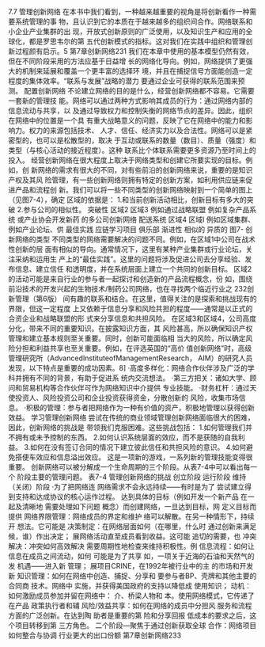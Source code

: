 



7.7
管理创新网络
在本书中我们看到，一种越来越重要的视角是将创新看作一种需要系统管理的事
物，且认识到它的本质在于越来越多的组织间合作。网络联系和小企业产业集群的出
现，开放式创新原则的广泛使用，以及知识生产和应用的全球化，都是罗思韦尔的第
五代创新模式的指标。这对我们在实践中组织和管理创新过程颜有启示。5
第7章创新网络231
我们在本章中使用的基本模型仍然有效，但在不同阶段采用的方法应基于日益增
长的网络化导向。例如，网络提供了更强大的机制来延展和覆盖一个更丰富的选择环
境，并且在捕捉信号方面能创造一定程度的集体效率。“联系与发展”战略的潜力
要通过企业可获得的联系范围来预测。
配置创新网络
不论建立网络的目的是什么，经营创新网络都不容易。它需要一套新的管理技
能。网络可以通过两种方式影响其成员的行为：通过网络内部的信息流动与共享，以
及通过导致权力和控制失衡的网络节点的差异。因此，组织在网络中的位置是一个具
有重大战略意义的问题，反映了它在网络中的能力和影响力。权力的来源包括技术、
人才、信任、经济实力以及合法性。网络可以是紧密型的，也可以是松散型的，取决
于互动或联系的数量（数目）、质量（强度）和类型（与核心活动的接近程度）。这种
联系比个体联系需要更多资源乃至时间上的投入。
经营创新网络在很大程度上取决于网络类型和创建它所要实现的目标。例如，创
新网络的需求有很大的不同，对有些前沿的创新网络来说，重要的是知识产权及其风
险管理，有一些创新网络则拥有特定的创新方案，如利用供应链来促进产品和流程创
新。我们可以将一些不同类型的创新网络映射到一个简单的图上（见图7-4），确定
区域的依据是：
1.和当前创新活动相比，创新目标有多大的突破
2.参与公司的相似性。
突破性
区域2
区域3
例如通过战略联盟
例如复杂产品系统
或产业协会开发新药
的多公司创新网络
配送系统
区域4
区域I
例如区域集群、
例如产业论坛、供
最佳实践
应链学习项目
俱乐部
渐进性
相似的
异质的
图7-
创新网络的类型
不同类型的网络需要解决的问题不同。例如，在区域1中公司在战术性创新的层
面有相似的导向。通常情况下，这里有某种产业集群或行业论坛，关注采纳和运用生
产上的“最佳实践”。这里的问题将涉及促进公司去分享经验、发布信息、建立信任
和透明度，并在系统层面上建立一个共同的创新目标。
区域2的活动可能是来自行业的参与者一起探讨和创造新的产品流程概念，份
如，围绕前沿技术的开发兴起的生物技术/制药公司网络，也在寻找两个临近行业之
232创新管理（第6版）
间有趣的联系和结合。在这里，值得关注的是探索和挑战现有的界限，但这一定程度
上又依赖于信息分享和风险共担的程度——通常是以正式的合资企业和战略联盟的形
式来分享信息和共担风险。
在区域3和区域4，公司高度分化，带来不同的重要知识。在披露知识方面，其
风险甚高，所以确保知识产权管理和建立基本规则至关重要。同时，创新可能面临相
当大的风险，所以确定风险分担和利益共享也至关重要。例如，在评选英国的“高价
值创新网络”时，高级管理研究所（AdvancedInstituteofManagementResearch，
AIM）的研究人员发现，以下特点是重要的成功因素。8]
·高度多样化：网络合作伙伴涉及广泛的学科并拥有不同的背景，有助于促进系
统内交流想法。
·第三方把关：诸如大学、顾问和贸易机构等合作伙伴可作为网络知识中介提供
专业技能。
·财务杠杆：通过天使投资人、风险投资公司和企业投资获得资金，分散创新的
风险，收集市场信息。
·积极的管理：参与者把网络作为一种有价值的资产，积极地管理以获得创新
效益。
学习管理创新网络
尝试在传统的商业领域管理创新网络面临很大的困难，因此，创新网络的挑战是
带领我们克服困难。这些挑战包括：
1.如何管理我们并不拥有或未予控制的东西。
2.如何认识系统层面的效应，而不是获随的自我利益。
3.如何在没有签订合同的情况下建立彼此信任和共担风险的意识。
4.如何避免搭便车效应和信息溢出效应。
这是一项新的游戏，一系列新的管理技能变得很重要。
创新网络可以被分解成一个生命周期的三个阶段。从表7-4中可以看出每一个
阶段主要的管理问题。
表7-4
管理创新网络的挑战
创立阶段
运行阶段
维持（关闭）阶段
·为了把网络连
网络需求不会永远持续——有时是为了
尝试建立得到支持和达成协议的核心运作过程。
达到具体的目标（例如开发一个新产品
在一起及清晰地
需要处理如下问题
概念）而创建网络，一旦达到目标，网
定义目标而提供
网络界限管理：网络成员的界定和维护
络可以解散。在另一种情形下，持续开
想法。它可能是
决策制定：在网络层面如何（在哪里，什么时
通过创新来满足
候，谁）作出决定；
展网络活动直至成员看到收益。这可能
追切的需要，也
冲突解决：冲突如何高效解决
需要周期性地检查来维持积极性。例
信息流程：如何让信息在成员之间流动，如何
可能是为了共享
如，一项关于近海的石油和天然气的发
机遇——进入新
管理；
展项目CRINE，在1992年被行业中的主
的市场和开发新
知识管理：如何在网络中创造、捕捉、分享和
要参与者BP、壳牌和其他主要的合同商
技术。网络中
实施，并获得美国政府的支持以降低成
使用知识；
动机：如何激励成员参加并留在网络中：
介、桥梁人物和
本。使用网络模式，它传递了在产品
政策执行者和辅
风险/效益共享：如何在网络的成员中分担风
服务和流程方面的广泛创新。在达到陶
助者是重要的第
险和分享回报
低成本的要求之后，这个项目转移到第
三方角色。
二个阶段—聚焦于通过创新获取全球
合作：网络项目如何整合与协调
行业更大的出口份额
第7章创新网络233
